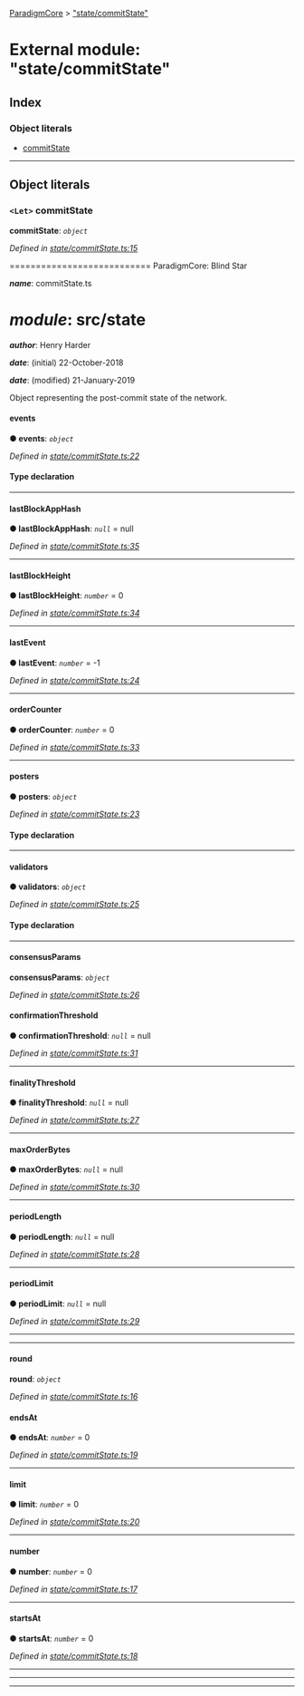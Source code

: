 [ParadigmCore](../README.md) > ["state/commitState"](../modules/_state_commitstate_.md)

# External module: "state/commitState"

## Index

### Object literals

* [commitState](_state_commitstate_.md#commitstate)

---

## Object literals

<a id="commitstate"></a>

### `<Let>` commitState

**commitState**: *`object`*

*Defined in [state/commitState.ts:15](https://github.com/paradigmfoundation/paradigmcore/blob/99f4a81/src/state/commitState.ts#L15)*

\=========================== ParadigmCore: Blind Star

*__name__*: commitState.ts

*__module__*: src/state
=========

*__author__*: Henry Harder

*__date__*: (initial) 22-October-2018

*__date__*: (modified) 21-January-2019

Object representing the post-commit state of the network.

<a id="commitstate.events"></a>

####  events

**● events**: *`object`*

*Defined in [state/commitState.ts:22](https://github.com/paradigmfoundation/paradigmcore/blob/99f4a81/src/state/commitState.ts#L22)*

#### Type declaration

___
<a id="commitstate.lastblockapphash"></a>

####  lastBlockAppHash

**● lastBlockAppHash**: *`null`* =  null

*Defined in [state/commitState.ts:35](https://github.com/paradigmfoundation/paradigmcore/blob/99f4a81/src/state/commitState.ts#L35)*

___
<a id="commitstate.lastblockheight"></a>

####  lastBlockHeight

**● lastBlockHeight**: *`number`* = 0

*Defined in [state/commitState.ts:34](https://github.com/paradigmfoundation/paradigmcore/blob/99f4a81/src/state/commitState.ts#L34)*

___
<a id="commitstate.lastevent"></a>

####  lastEvent

**● lastEvent**: *`number`* =  -1

*Defined in [state/commitState.ts:24](https://github.com/paradigmfoundation/paradigmcore/blob/99f4a81/src/state/commitState.ts#L24)*

___
<a id="commitstate.ordercounter"></a>

####  orderCounter

**● orderCounter**: *`number`* = 0

*Defined in [state/commitState.ts:33](https://github.com/paradigmfoundation/paradigmcore/blob/99f4a81/src/state/commitState.ts#L33)*

___
<a id="commitstate.posters"></a>

####  posters

**● posters**: *`object`*

*Defined in [state/commitState.ts:23](https://github.com/paradigmfoundation/paradigmcore/blob/99f4a81/src/state/commitState.ts#L23)*

#### Type declaration

___
<a id="commitstate.validators"></a>

####  validators

**● validators**: *`object`*

*Defined in [state/commitState.ts:25](https://github.com/paradigmfoundation/paradigmcore/blob/99f4a81/src/state/commitState.ts#L25)*

#### Type declaration

___
<a id="commitstate.consensusparams"></a>

####  consensusParams

**consensusParams**: *`object`*

*Defined in [state/commitState.ts:26](https://github.com/paradigmfoundation/paradigmcore/blob/99f4a81/src/state/commitState.ts#L26)*

<a id="commitstate.consensusparams.confirmationthreshold"></a>

####  confirmationThreshold

**● confirmationThreshold**: *`null`* =  null

*Defined in [state/commitState.ts:31](https://github.com/paradigmfoundation/paradigmcore/blob/99f4a81/src/state/commitState.ts#L31)*

___
<a id="commitstate.consensusparams.finalitythreshold"></a>

####  finalityThreshold

**● finalityThreshold**: *`null`* =  null

*Defined in [state/commitState.ts:27](https://github.com/paradigmfoundation/paradigmcore/blob/99f4a81/src/state/commitState.ts#L27)*

___
<a id="commitstate.consensusparams.maxorderbytes"></a>

####  maxOrderBytes

**● maxOrderBytes**: *`null`* =  null

*Defined in [state/commitState.ts:30](https://github.com/paradigmfoundation/paradigmcore/blob/99f4a81/src/state/commitState.ts#L30)*

___
<a id="commitstate.consensusparams.periodlength"></a>

####  periodLength

**● periodLength**: *`null`* =  null

*Defined in [state/commitState.ts:28](https://github.com/paradigmfoundation/paradigmcore/blob/99f4a81/src/state/commitState.ts#L28)*

___
<a id="commitstate.consensusparams.periodlimit"></a>

####  periodLimit

**● periodLimit**: *`null`* =  null

*Defined in [state/commitState.ts:29](https://github.com/paradigmfoundation/paradigmcore/blob/99f4a81/src/state/commitState.ts#L29)*

___

___
<a id="commitstate.round"></a>

####  round

**round**: *`object`*

*Defined in [state/commitState.ts:16](https://github.com/paradigmfoundation/paradigmcore/blob/99f4a81/src/state/commitState.ts#L16)*

<a id="commitstate.round.endsat"></a>

####  endsAt

**● endsAt**: *`number`* = 0

*Defined in [state/commitState.ts:19](https://github.com/paradigmfoundation/paradigmcore/blob/99f4a81/src/state/commitState.ts#L19)*

___
<a id="commitstate.round.limit"></a>

####  limit

**● limit**: *`number`* = 0

*Defined in [state/commitState.ts:20](https://github.com/paradigmfoundation/paradigmcore/blob/99f4a81/src/state/commitState.ts#L20)*

___
<a id="commitstate.round.number"></a>

####  number

**● number**: *`number`* = 0

*Defined in [state/commitState.ts:17](https://github.com/paradigmfoundation/paradigmcore/blob/99f4a81/src/state/commitState.ts#L17)*

___
<a id="commitstate.round.startsat"></a>

####  startsAt

**● startsAt**: *`number`* = 0

*Defined in [state/commitState.ts:18](https://github.com/paradigmfoundation/paradigmcore/blob/99f4a81/src/state/commitState.ts#L18)*

___

___

___

